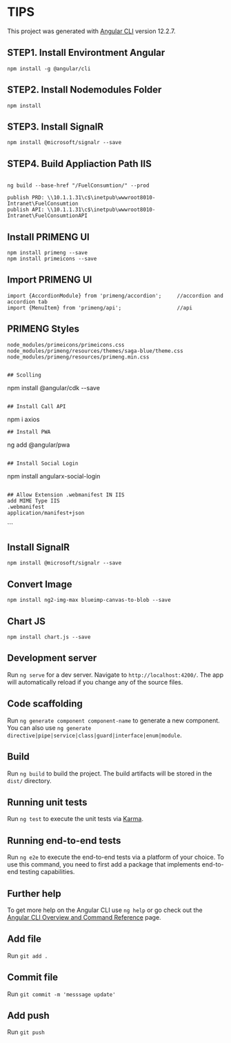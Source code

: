 # TIPS

This project was generated with [Angular CLI](https://github.com/angular/angular-cli) version 12.2.7.


## STEP1. Install Environtment Angular
```
npm install -g @angular/cli
```

## STEP2. Install Nodemodules Folder
```
npm install
```

## STEP3. Install SignalR
```
npm install @microsoft/signalr --save
```

## STEP4. Build Appliaction Path IIS
```

ng build --base-href "/FuelConsumtion/" --prod

publish PRD: \\10.1.1.31\c$\inetpub\wwwroot8010-Intranet\FuelConsumtion
publish API: \\10.1.1.31\c$\inetpub\wwwroot8010-Intranet\FuelConsumtionAPI
```



## Install PRIMENG UI
```
npm install primeng --save
npm install primeicons --save
```

## Import PRIMENG UI
```
import {AccordionModule} from 'primeng/accordion';     //accordion and accordion tab
import {MenuItem} from 'primeng/api';                  //api
```

## PRIMENG Styles
```
node_modules/primeicons/primeicons.css
node_modules/primeng/resources/themes/saga-blue/theme.css
node_modules/primeng/resources/primeng.min.css


## Scolling
```
npm install @angular/cdk --save
```

## Install Call API
``` 
npm i axios
```
## Install PWA
```
ng add @angular/pwa
```

## Install Social Login
```
npm install angularx-social-login
```

## Allow Extension .webmanifest IN IIS
add MIME Type IIS
.webmanifest
application/manifest+json

```
<?xml version="1.0" encoding="UTF-8"?>
<configuration>
  <system.webServer>
    <rewrite>
      <rules>
        <rule name="AngularPageRefresh" stopProcessing="true">
          <match url=".*" />
          <conditions logicalGrouping="MatchAll">
            <add input="{REQUEST_FILENAME}" matchType="IsFile" negate="true" />
            <add input="{REQUEST_FILENAME}" matchType="IsDirectory" negate="true" />
          </conditions>
          <action type="Rewrite" url="/appname/" />
        </rule>
      </rules>
    </rewrite>
  </system.webServer>
</configuration>
```

## Install SignalR
```
npm install @microsoft/signalr --save
```

## Convert Image
```
npm install ng2-img-max blueimp-canvas-to-blob --save  
```

## Chart JS
```
npm install chart.js --save
```

## Development server

Run `ng serve` for a dev server. Navigate to `http://localhost:4200/`. The app will automatically reload if you change any of the source files.

## Code scaffolding

Run `ng generate component component-name` to generate a new component. You can also use `ng generate directive|pipe|service|class|guard|interface|enum|module`.

## Build

Run `ng build` to build the project. The build artifacts will be stored in the `dist/` directory.

## Running unit tests

Run `ng test` to execute the unit tests via [Karma](https://karma-runner.github.io).

## Running end-to-end tests

Run `ng e2e` to execute the end-to-end tests via a platform of your choice. To use this command, you need to first add a package that implements end-to-end testing capabilities.

## Further help

To get more help on the Angular CLI use `ng help` or go check out the [Angular CLI Overview and Command Reference](https://angular.io/cli) page.


## Add file
Run `git add .`  

## Commit file
Run `git commit -m 'messsage update'` 

## Add push
Run `git push` 